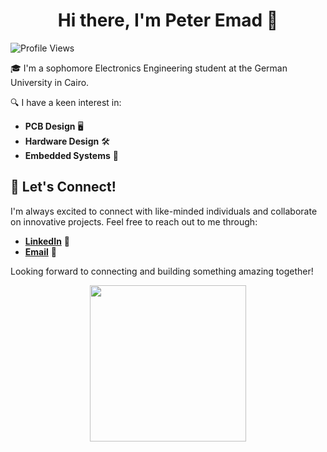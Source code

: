 <div align="center">
  <h1>Hi there, I'm Peter Emad 👋</h1>
</div>

![Profile Views](https://komarev.com/ghpvc/?username=PeterEmad146)


🎓 I'm a sophomore Electronics Engineering student at the German University in Cairo.

🔍 I have a keen interest in:
- **PCB Design** 🖥️
- **Hardware Design** 🛠️
- **Embedded Systems** 🤖

## 🔗 Let's Connect!
I'm always excited to connect with like-minded individuals and collaborate on innovative projects. Feel free to reach out to me through:

- [**LinkedIn**](https://www.linkedin.com/in/peteremad146/) 💼
- [**Email**](mailto:peteremads1406@gmail.com) 📧

Looking forward to connecting and building something amazing together!

<div align="center">
  <img src="https://media3.giphy.com/media/v1.Y2lkPTc5MGI3NjExNXVpZDlyMzJ2cG5obGQ5bmNvYWVseTRtdGdlYm5wZnR3MjlhamY3dSZlcD12MV9pbnRlcm5hbF9naWZfYnlfaWQmY3Q9cw/4vyheFbAkgGkjogeAO/giphy.webp" width="250">
</div>
